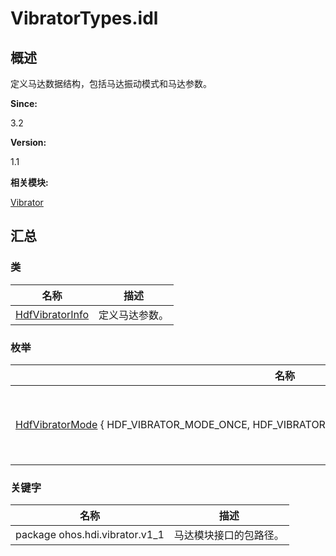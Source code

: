 # VibratorTypes.idl


## **概述**

定义马达数据结构，包括马达振动模式和马达参数。

**Since:**

3.2

**Version:**

1.1

**相关模块:**

[Vibrator](vibrator.md)


## **汇总**


### 类

  | 名称 | 描述 | 
| -------- | -------- |
| [HdfVibratorInfo](_hdf_vibrator_info.md) | 定义马达参数。 | 


### 枚举

  | 名称 | 描述 | 
| -------- | -------- |
| [HdfVibratorMode](vibrator.md#hdfvibratormode)&nbsp;{&nbsp;HDF_VIBRATOR_MODE_ONCE,&nbsp;HDF_VIBRATOR_MODE_PRESET,&nbsp;HDF_VIBRATOR_MODE_BUTT&nbsp;} | 枚举马达的振动模式。 | 


### 关键字

  | 名称 | 描述 | 
| -------- | -------- |
| package&nbsp;ohos.hdi.vibrator.v1_1 | 马达模块接口的包路径。 | 
